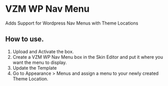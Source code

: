 # VZM WP Nav Menu

Adds Support for Wordpress Nav Menus with Theme Locations

## How to use.

1. Upload and Activate the box.
2. Create a VZM WP Nav Menu box in the Skin Editor and put it where you want the menu to display.
3. Update the Template
4. Go to Appearance > Menus and assign a menu to your newly created Theme Location.
